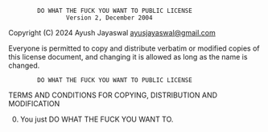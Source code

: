             DO WHAT THE FUCK YOU WANT TO PUBLIC LICENSE
                    Version 2, December 2004

 Copyright (C) 2024 Ayush Jayaswal <ayusjayaswal@gmail.com>

 Everyone is permitted to copy and distribute verbatim or modified
 copies of this license document, and changing it is allowed as long
 as the name is changed.

            DO WHAT THE FUCK YOU WANT TO PUBLIC LICENSE
   TERMS AND CONDITIONS FOR COPYING, DISTRIBUTION AND MODIFICATION

  0. You just DO WHAT THE FUCK YOU WANT TO.

